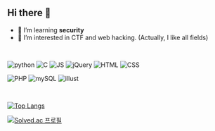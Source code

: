 ## Hi there 👋

- 🔭 I’m learning **security**
- 🌱 I’m interested in CTF and web hacking. (Actually, I like all fields)
  
<br>

![python](https://img.shields.io/badge/Python-3776AB?style=for-the-badge&logo=python&logoColor=white)
![C](https://img.shields.io/badge/C-00599C?style=for-the-badge&logo=c&logoColor=white)
![JS](https://img.shields.io/badge/JavaScript-F7DF1E?style=for-the-badge&logo=JavaScript&logoColor=white)
![jQuery](https://img.shields.io/badge/jQuery-0769AD?style=for-the-badge&logo=jquery&logoColor=white)
![HTML](https://img.shields.io/badge/HTML-239120?style=for-the-badge&logo=html5&logoColor=white)
![CSS](https://img.shields.io/badge/CSS3-1572B6?style=for-the-badge&logo=css3&logoColor=white)

![PHP](https://img.shields.io/badge/PHP-777BB4?style=for-the-badge&logo=php&logoColor=white)
![mySQL](https://img.shields.io/badge/MySQL-00000F?style=for-the-badge&logo=mysql&logoColor=white)
![illust](https://img.shields.io/badge/Adobe%20Illustrator-FF9A00?style=for-the-badge&logo=adobe%20illustrator&logoColor=white)

<br>

[![Top Langs](https://github-readme-stats.vercel.app/api/top-langs/?username=jjhjhh)](https://github.com/anuraghazra/github-readme-stats)


[![Solved.ac
프로필](http://mazassumnida.wtf/api/generate_badge?boj=eunhayeo03)](https://solved.ac/eunhayeo03) 

<!--
**jjhjhh/jjhjhh** is a ✨ _special_ ✨ repository because its `README.md` (this file) appears on your GitHub profile.

Here are some ideas to get you started:

- 🔭 I’m currently working on ...
- 🌱 I’m currently learning Seciruty
- 👯 I’m looking to collaborate on ...
- 🤔 I’m looking for help with ...
- 💬 Ask me about ...
- 📫 How to reach me: ...
- 😄 Pronouns: jjhjh
- ⚡ Fun fact: ...
-->
